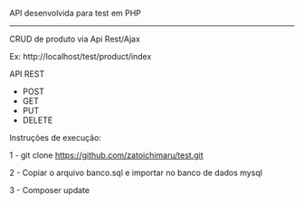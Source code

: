 API desenvolvida para test em PHP

----------------------------------

CRUD de produto via Api Rest/Ajax

Ex: http://localhost/test/product/index

API REST 
  - POST
  - GET
  - PUT
  - DELETE

Instruções de execução:

1 - git clone https://github.com/zatoichimaru/test.git

2 - Copiar o arquivo banco.sql e importar no banco de dados mysql

3 - Composer update

